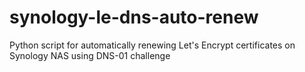 # synology-le-dns-auto-renew
Python script for automatically renewing Let's Encrypt certificates on Synology NAS using DNS-01 challenge
